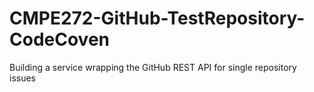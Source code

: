 # CMPE272-GitHub-TestRepository-CodeCoven
Building a service wrapping the GitHub REST API for single repository issues
